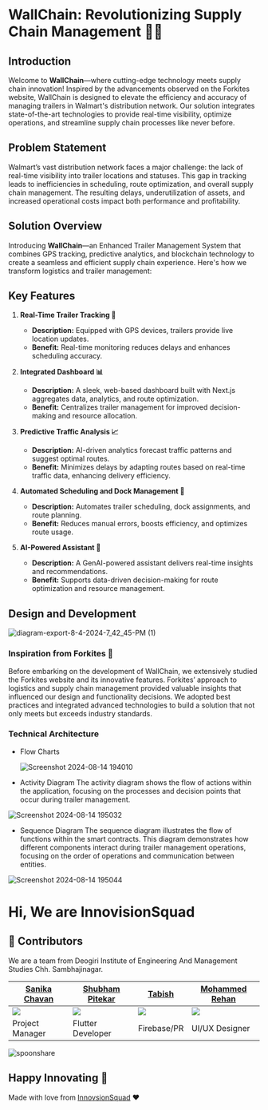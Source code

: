 # WallChain: Revolutionizing Supply Chain Management 🚛✨

## Introduction

Welcome to **WallChain**—where cutting-edge technology meets supply chain innovation! Inspired by the advancements observed on the Forkites website, WallChain is designed to elevate the efficiency and accuracy of managing trailers in Walmart's distribution network. Our solution integrates state-of-the-art technologies to provide real-time visibility, optimize operations, and streamline supply chain processes like never before.

## Problem Statement

Walmart’s vast distribution network faces a major challenge: the lack of real-time visibility into trailer locations and statuses. This gap in tracking leads to inefficiencies in scheduling, route optimization, and overall supply chain management. The resulting delays, underutilization of assets, and increased operational costs impact both performance and profitability.

## Solution Overview

Introducing **WallChain**—an Enhanced Trailer Management System that combines GPS tracking, predictive analytics, and blockchain technology to create a seamless and efficient supply chain experience. Here's how we transform logistics and trailer management:

## Key Features

1. **Real-Time Trailer Tracking 🚀**
   - **Description:** Equipped with GPS devices, trailers provide live location updates.
   - **Benefit:** Real-time monitoring reduces delays and enhances scheduling accuracy.

2. **Integrated Dashboard 📊**
   - **Description:** A sleek, web-based dashboard built with Next.js aggregates data, analytics, and route optimization.
   - **Benefit:** Centralizes trailer management for improved decision-making and resource allocation.

3. **Predictive Traffic Analysis 📈**
   - **Description:** AI-driven analytics forecast traffic patterns and suggest optimal routes.
   - **Benefit:** Minimizes delays by adapting routes based on real-time traffic data, enhancing delivery efficiency.

5. **Automated Scheduling and Dock Management 📅**
   - **Description:** Automates trailer scheduling, dock assignments, and route planning.
   - **Benefit:** Reduces manual errors, boosts efficiency, and optimizes route usage.

6. **AI-Powered Assistant 🤖**
   - **Description:** A GenAI-powered assistant delivers real-time insights and recommendations.
   - **Benefit:** Supports data-driven decision-making for route optimization and resource management.

## Design and Development

![diagram-export-8-4-2024-7_42_45-PM (1)](https://github.com/user-attachments/assets/bda538e9-979b-489d-98c4-35ee44aa76e3)

### Inspiration from Forkites 🚀

Before embarking on the development of WallChain, we extensively studied the Forkites website and its innovative features. Forkites’ approach to logistics and supply chain management provided valuable insights that influenced our design and functionality decisions. We adopted best practices and integrated advanced technologies to build a solution that not only meets but exceeds industry standards.

### Technical Architecture

- Flow Charts

  ![Screenshot 2024-08-14 194010](https://github.com/user-attachments/assets/c7fcffbd-ff07-4885-8eba-3603df4a3bcb)

- Activity Diagram
The activity diagram shows the flow of actions within the application, focusing on the processes and decision points that occur during trailer management.

![Screenshot 2024-08-14 195032](https://github.com/user-attachments/assets/95b482fd-922c-4b86-bc80-35cec5856320)

- Sequence Diagram
The sequence diagram illustrates the flow of functions within the smart contracts. This diagram demonstrates how different components interact during trailer management operations, focusing on the order of operations and communication between entities.

![Screenshot 2024-08-14 195044](https://github.com/user-attachments/assets/5ff7c62f-2449-470c-ab2e-48f835a08d59)

# Hi, We are InnovisionSquad
## 🤝 Contributors
We are a team from Deogiri Institute of Engineering And Management Studies Chh. Sambhajinagar.

| [Sanika Chavan ](https://linkedin.com/in/sanika-chavan-52457b236/)| [Shubham Pitekar](https://linkedin.com/in/shuence)| [Tabish](https://https://www.linkedin.com/in/tabish-khan-04a477154/)| [Mohammed Rehan](https://www.linkedin.com/in/mdrehan15/)|
| ----------------------------------------------------------------- | ---------------------------------------------------------------- | ----------------------------------------------------------------- | ----------------------------------------------------------------- |
| <img src="https://avatars.githubusercontent.com/u/116996971?v=4"> | <img src="https://avatars.githubusercontent.com/u/65482186?v=4"> | <img src="https://i.postimg.cc/zvYf8bGj/image.jpg"> | <img src="https://i.postimg.cc/bvPLDLFc/image.jpg"> |
| Project Manager| Flutter Developer| Firebase/PR | UI/UX Designer                      

![spoonshare](https://github.com/shuence/SpoonShare/assets/65482186/74dc488c-d378-47de-a384-a9bdac6142cc)

## Happy Innovating 💯

Made with love from [InnovsionSquad]() ❤️

